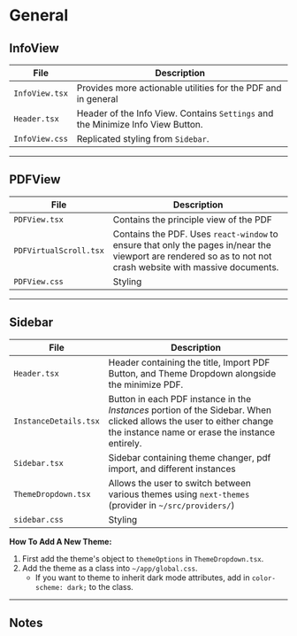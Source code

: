 # General

## InfoView

| **File**               | **Description**                                                                 |
|-|-|
| `InfoView.tsx`| Provides more actionable utilities for the PDF and in general |
| `Header.tsx`| Header of the Info View. Contains `Settings` and the Minimize Info View Button. |
| `InfoView.css`| Replicated styling from `Sidebar`. |
---

## PDFView

| **File**                 | **Description**                                                                 |
|-|-|
| `PDFView.tsx`| Contains the principle view of the PDF |
| `PDFVirtualScroll.tsx`| Contains the PDF. Uses `react-window` to ensure that only the pages in/near the viewport are rendered so as to not not crash website with massive documents. |
| `PDFView.css`| Styling |


---

## Sidebar

| **File** | **Description** |
|-|-|
|`Header.tsx`| Header containing the title, Import PDF Button, and Theme Dropdown alongside the minimize PDF. |
|`InstanceDetails.tsx`| Button in each PDF instance in the *Instances* portion of the Sidebar. When clicked allows the user to either change the instance name or erase the instance entirely.  |
|`Sidebar.tsx`| Sidebar containing theme changer, pdf import, and different instances |
|`ThemeDropdown.tsx`| Allows the user to switch between various themes using `next-themes` (provider in `~/src/providers/`)   |
|`sidebar.css`| Styling |

**How To Add A New Theme:**
1. First add the theme's object to `themeOptions` in `ThemeDropdown.tsx`.
2. Add the theme as a class into `~/app/global.css`.
    - If you want to theme to inherit dark mode attributes, add in `color-scheme: dark;` to the class.

---

## Notes